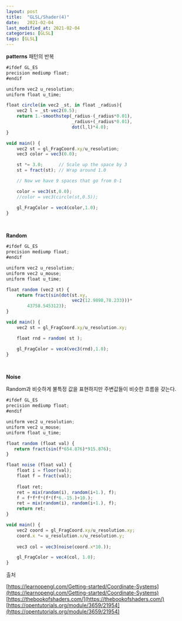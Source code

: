 ```yaml
---
layout: post
title:  "GLSL/Shader(4)"
date:   2021-02-04
last_modified_at: 2021-02-04
categories: [GLSL]
tags: [GLSL]
---
```


**patterns**
패턴의 반복
```javascript
#ifdef GL_ES
precision mediump float;
#endif

uniform vec2 u_resolution;
uniform float u_time;

float circle(in vec2 _st, in float _radius){
    vec2 l = _st-vec2(0.5);
    return 1.-smoothstep(_radius-(_radius*0.01),
                         _radius+(_radius*0.01),
                         dot(l,l)*4.0);
}

void main() {
	vec2 st = gl_FragCoord.xy/u_resolution;
    vec3 color = vec3(0.0);

    st *= 3.0;      // Scale up the space by 3
    st = fract(st); // Wrap around 1.0

    // Now we have 9 spaces that go from 0-1

    color = vec3(st,0.0);
    //color = vec3(circle(st,0.5));

	gl_FragColor = vec4(color,1.0);
}
```

<br/>

**Random**
```javascript
#ifdef GL_ES
precision mediump float;
#endif

uniform vec2 u_resolution;
uniform vec2 u_mouse;
uniform float u_time;

float random (vec2 st) {
    return fract(sin(dot(st.xy,
                         vec2(12.9898,78.233)))*
        43758.5453123);
}

void main() {
    vec2 st = gl_FragCoord.xy/u_resolution.xy;

    float rnd = random( st );

    gl_FragColor = vec4(vec3(rnd),1.0);
}
```

<br/>

**Noise**

Random과 비슷하게 불특정 값을 표현하지만 주변값들이 비슷한 흐름을 갖는다.

```javascript
#ifdef GL_ES
precision mediump float;
#endif

uniform vec2 u_resolution;
uniform vec2 u_mouse;
uniform float u_time;

float random (float val) {
   return fract(sin(f*654.876)*915.876);
}

float noise (float val) {
    float i = floor(val);
    float f = fract(val);
    
    float ret;
    ret = mix(random(i), random(i+1.), f);
    f = f*f*f*(f*(f*6.-15.)+10.);
    ret = mix(random(i), random(i+1.), f);
    return ret;
}

void main() {
    vec2 coord = gl_FragCoord.xy/u_resolution.xy;
    coord.x *= u_resolution.x/u_resolution.y;
    
    vec3 col = vec3(noise(coord.x*10.));

    gl_FragColor = vec4(col, 1.0);
}
```

출처 

[https://learnopengl.com/Getting-started/Coordinate-Systems](https://learnopengl.com/Getting-started/Coordinate-Systems)
[https://thebookofshaders.com/](https://thebookofshaders.com/)
[https://opentutorials.org/module/3659/21954](https://opentutorials.org/module/3659/21954)
<br/>
